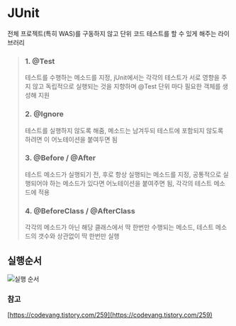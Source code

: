# JUnit


전체 프로젝트(특히 WAS)를 구동하지 않고 단위 코드 테스트를 할 수 있게 해주는 라이브러리

> ### 1. @Test
> 테스트를 수행하는 메소드를 지정, jUnit에서는 각각의 테스트가 서로 영향을 주지 않고 독립적으로 실행되는 것을 지향하며 @Test 단위 마다 필요한 객체를 생성해 지원
> ### 2. @Ignore
> 테스트를 실행하지 않도록 해줌, 메소드는 남겨두되 테스트에 포함되지 않도록 하려면 이 어노테이션을 붙여두면 됨
> ### 3. @Before / @After
> 테스트 메소드가 실행되기 전, 후로 항상 실행되는 메소드를 지정, 공통적으로 실행되어야 하는 메소드가 있다면 어노테이션을 붙여주면 됨, 각각의 테스트 메소드에 적용
> ### 4. @BeforeClass / @AfterClass
> 각각의 메소드가 아닌 해당 클래스에서 딱 한번만 수행되는 메소드, 테스트 메소드의 갯수와 상관없이 딱 한번만 실행


## 실행순서
![실행 순서](img/junitBasic.png)


### 참고 
[https://codevang.tistory.com/259](https://codevang.tistory.com/259)